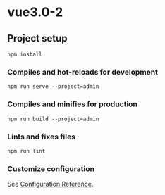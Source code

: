 # vue3.0-2

## Project setup
```
npm install
```

### Compiles and hot-reloads for development
```
npm run serve --project=admin
```

### Compiles and minifies for production
```
npm run build --project=admin
```

### Lints and fixes files
```
npm run lint
```

### Customize configuration
See [Configuration Reference](https://cli.vuejs.org/config/).
